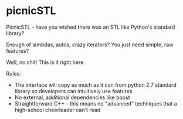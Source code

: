 # picnicSTL
PicnicSTL - have you wished there was an STL like Python's standard library? 

Enough of lambdas, autos, crazy iterators? You just need simple, raw features? 

Well, no shit! This is it right here. 

Rules:
- The interface will copy as much as it can from python 2.7 standard library so developers can intuitively use features
- No external, additional dependencies like boost
- Straightforward C++ - this means no "advanced" techniques that a high-school cheerleader can't read
